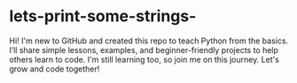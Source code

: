 # lets-print-some-strings-
Hi! I'm new to GitHub and created this repo to teach Python from the basics. I’ll share simple lessons, examples, and beginner-friendly projects to help others learn to code. I'm still learning too, so join me on this journey. Let's grow and code together!
